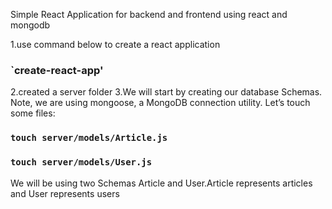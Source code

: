 Simple React Application for backend and frontend using react and mongodb

1.use command below to create a react application
### `create-react-app'
2.created a server folder
3.We will start by creating our database Schemas. Note, we are using mongoose, a MongoDB connection utility. Let’s touch some files:

### `touch server/models/Article.js`
### `touch server/models/User.js`

We will be using two Schemas Article and User.Article represents articles and User represents users

